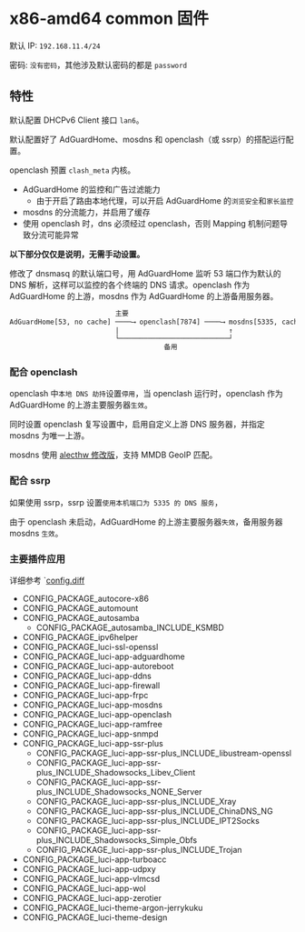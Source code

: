 # x86-amd64 common 固件

默认 IP: `192.168.11.4/24`

密码: `没有密码`，其他涉及默认密码的都是 `password`

## 特性

默认配置 DHCPv6 Client 接口 `lan6`。

默认配置好了 AdGuardHome、mosdns 和 openclash（或 ssrp）的搭配运行配置。

openclash 预置 `clash_meta` 内核。

- AdGuardHome 的监控和广告过滤能力
  - 由于开启了路由本地代理，可以开启 AdGuardHome 的`浏览安全`和`家长监控`
- mosdns 的分流能力，并启用了缓存
- 使用 openclash 时，dns 必须经过 openclash，否则 Mapping 机制问题导致分流可能异常

**以下部分仅仅是说明，无需手动设置。**

修改了 dnsmasq 的默认端口号，用 AdGuardHome 监听 53 端口作为默认的 DNS 解析，这样可以监控的各个终端的 DNS 请求。openclash 作为 AdGuardHome 的上游，mosdns 作为 AdGuardHome 的上游备用服务器。

``` txt
                          主要
AdGuardHome[53, no cache] ────⟶ openclash[7874] ────⟶ mosdns[5335, cache]
                          |                           ↑
                          └───────────────────────────┘
                                      备用
```

### 配合 openclash

openclash 中`本地 DNS 劫持`设置`停用`，当 openclash 运行时，openclash 作为 AdGuardHome 的上游主要服务器`生效`。

同时设置 openclash 复写设置中，启用自定义上游 DNS 服务器，并指定 mosdns 为唯一上游。

mosdns 使用 [alecthw 修改版](https://github.com/alecthw/mosdns)，支持 MMDB GeoIP 匹配。

### 配合 ssrp

如果使用 ssrp，ssrp 设置`使用本机端口为 5335 的 DNS 服务`，

由于 openclash 未启动，AdGuardHome 的上游主要服务器`失效`，备用服务器 mosdns `生效`。

### 主要插件应用

详细参考 `[config.diff](config.diff)

- CONFIG_PACKAGE_autocore-x86
- CONFIG_PACKAGE_automount
- CONFIG_PACKAGE_autosamba
  - CONFIG_PACKAGE_autosamba_INCLUDE_KSMBD
- CONFIG_PACKAGE_ipv6helper
- CONFIG_PACKAGE_luci-ssl-openssl
- CONFIG_PACKAGE_luci-app-adguardhome
- CONFIG_PACKAGE_luci-app-autoreboot
- CONFIG_PACKAGE_luci-app-ddns
- CONFIG_PACKAGE_luci-app-firewall
- CONFIG_PACKAGE_luci-app-frpc
- CONFIG_PACKAGE_luci-app-mosdns
- CONFIG_PACKAGE_luci-app-openclash
- CONFIG_PACKAGE_luci-app-ramfree
- CONFIG_PACKAGE_luci-app-snmpd
- CONFIG_PACKAGE_luci-app-ssr-plus
  - CONFIG_PACKAGE_luci-app-ssr-plus_INCLUDE_libustream-openssl
  - CONFIG_PACKAGE_luci-app-ssr-plus_INCLUDE_Shadowsocks_Libev_Client
  - CONFIG_PACKAGE_luci-app-ssr-plus_INCLUDE_Shadowsocks_NONE_Server
  - CONFIG_PACKAGE_luci-app-ssr-plus_INCLUDE_Xray
  - CONFIG_PACKAGE_luci-app-ssr-plus_INCLUDE_ChinaDNS_NG
  - CONFIG_PACKAGE_luci-app-ssr-plus_INCLUDE_IPT2Socks
  - CONFIG_PACKAGE_luci-app-ssr-plus_INCLUDE_Shadowsocks_Simple_Obfs
  - CONFIG_PACKAGE_luci-app-ssr-plus_INCLUDE_Trojan
- CONFIG_PACKAGE_luci-app-turboacc
- CONFIG_PACKAGE_luci-app-udpxy
- CONFIG_PACKAGE_luci-app-vlmcsd
- CONFIG_PACKAGE_luci-app-wol
- CONFIG_PACKAGE_luci-app-zerotier
- CONFIG_PACKAGE_luci-theme-argon-jerrykuku
- CONFIG_PACKAGE_luci-theme-design

